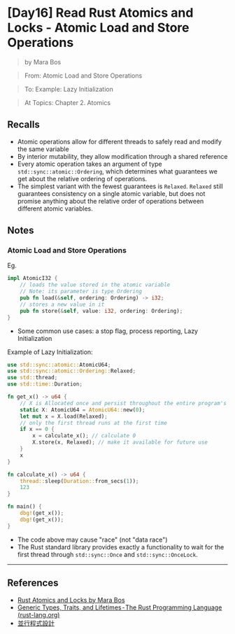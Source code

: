 # [Day16] Read Rust Atomics and Locks - Atomic Load and Store Operations

> by Mara Bos

> From: Atomic Load and Store Operations

> To: Example: Lazy Initialization

> At Topics: Chapter 2. Atomics

## Recalls

- Atomic operations allow for different threads to safely read and modify the same variable
- By interior mutability, they allow modification through a shared reference
- Every atomic operation takes an argument of type `std::sync::atomic::Ordering`, which determines what guarantees we get about the relative ordering of operations.
- The simplest variant with the fewest guarantees is `Relaxed`. `Relaxed` still guarantees consistency on a single atomic variable, but does not promise anything about the relative order of operations between different atomic variables.

## Notes

### Atomic Load and Store Operations

Eg.

```rust
impl AtomicI32 {
    // loads the value stored in the atomic variable
    // Note: its parameter is type Ordering
    pub fn load(&self, ordering: Ordering) -> i32;
    // stores a new value in it
    pub fn store(&self, value: i32, ordering: Ordering);
}
```

- Some common use cases: a stop flag, process reporting, Lazy Initialization

Example of Lazy Initialization:

```rust
use std::sync::atomic::AtomicU64;
use std::sync::atomic::Ordering::Relaxed;
use std::thread;
use std::time::Duration;

fn get_x() -> u64 {
    // X is Allocated once and persist throughout the entire program's execution
    static X: AtomicU64 = AtomicU64::new(0);
    let mut x = X.load(Relaxed);
    // only the first thread runs at the first time
    if x == 0 {
        x = calculate_x(); // calculate 0
        X.store(x, Relaxed); // make it available for future use
    }
    x
}

fn calculate_x() -> u64 {
    thread::sleep(Duration::from_secs(1));
    123
}

fn main() {
    dbg!(get_x());
    dbg!(get_x());
}
```

- The code above may cause "race" (not "data race")
- The Rust standard library provides exactly a functionality to wait for the first thread through `std::sync::Once` and `std::sync::OnceLock`.

---

## References

- [Rust Atomics and Locks by Mara Bos](https://marabos.nl/atomics/)
- [Generic Types, Traits, and Lifetimes - The Rust Programming Language (rust-lang.org)](https://doc.rust-lang.org/stable/book/ch10-00-generics.html)
- [並行程式設計](https://hackmd.io/@sysprog/concurrency/https%3A%2F%2Fhackmd.io%2F%40sysprog%2FS1AMIFt0D)
